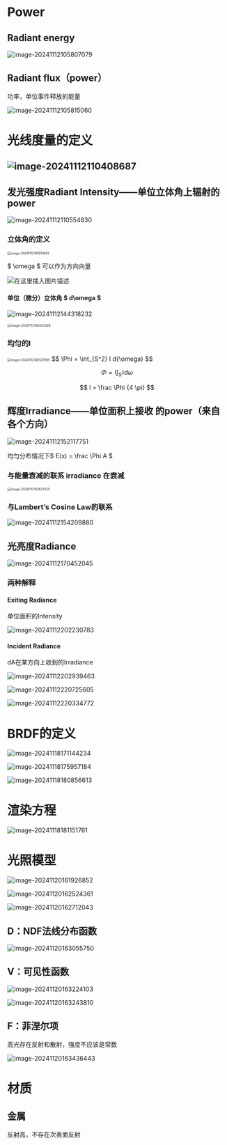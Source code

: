 # Power

## Radiant energy

![image-20241112105807079](images/image-20241112105807079.png)

## Radiant flux（power）

功率，单位事件释放的能量

![image-20241112105815060](images/image-20241112105815060.png)

# 光线度量的定义

## ![image-20241112110408687](images/image-20241112110408687.png)

## 发光强度Radiant Intensity——单位立体角上辐射的power

![image-20241112110554830](images/image-20241112110554830.png)

### 立体角的定义

<img src="images/image-20241112141510843.png" alt="image-20241112141510843" style="zoom:50%;" />

$ \omega $  可以作为方向向量

![在这里插入图片描述](images/658d95fd19971f55d4ccaf3eb7158658.png)



#### 单位（微分）立体角 $ d\omega $ 

![image-20241112144318232](images/image-20241112144318232.png)

<img src="images/image-20241112144442426.png" alt="image-20241112144442426" style="zoom:50%;" />

 

### 均匀的I

<img src="images/image-20241112145537565.png" alt="image-20241112145537565" style="zoom:50%;" />
$$
\Phi = \int_{S^2} I d{\omega}
$$

$$
\Phi =  I \int_{S^2}d{\omega}
$$

$$
I = \frac \Phi {4 \pi}
$$

## 辉度Irradiance——单位面积上接收 的power（来自各个方向）

![image-20241112152117751](images/image-20241112152117751.png)

均匀分布情况下$ E(x) = \frac  \Phi A $

### 与能量衰减的联系 irradiance 在衰减

<img src="images/image-20241112153627425.png" alt="image-20241112153627425" style="zoom:50%;" />

### 与Lambert’s Cosine Law的联系

![image-20241112154209880](images/image-20241112154209880.png)

## 光亮度Radiance 



![image-20241112170452045](images/image-20241112170452045.png)

### 两种解释

#### Exiting Radiance

单位面积的Intensity 





![image-20241112202230783](images/image-20241112202230783.png)

#### Incident Radiance

dA在某方向上收到的Irradiance

![image-20241112202939463](images/image-20241112202939463.png)

![image-20241112220725605](images/image-20241112220725605.png)

![image-20241112220334772](images/image-20241112220334772.png)

# BRDF的定义

![image-20241118171144234](images/image-20241118171144234.png)

![image-20241118175957184](images/image-20241118175957184.png)

![image-20241118180856613](images/image-20241118180856613.png)

# 渲染方程

![image-20241118181151761](images/image-20241118181151761.png)

# 光照模型

![image-20241120161926852](images/image-20241120161926852.png)

![image-20241120162524361](images/image-20241120162524361.png)

![image-20241120162712043](images/image-20241120162712043.png)

## D：NDF法线分布函数

![image-20241120163055750](images/image-20241120163055750.png)

## V：可见性函数

![image-20241120163224103](images/image-20241120163224103.png)

![image-20241120163243810](images/image-20241120163243810.png)

## F：菲涅尔项

高光存在反射和散射，强度不应该是常数

![image-20241120163436443](images/image-20241120163436443.png)

# 材质

## 金属

反射高，不存在次表面反射


